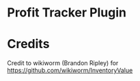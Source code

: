 # Profit Tracker Plugin

# Credits
Credit to wikiworm (Brandon Ripley) for
https://github.com/wikiworm/InventoryValue

